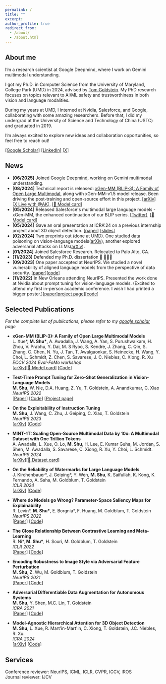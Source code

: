 ```yaml
---
permalink: /
title: ""
excerpt:
author_profile: true
redirect_from: 
  - /about/
  - /about.html
---
```


## About me     
   I’m a research scientist at Google Deepmind, where I work on Gemini multimodal understanding. 
   
   I got my Ph.D. in Computer Science from the University of Maryland, College Park (UMD) in 2024, advised by [Tom Goldstein](https://www.cs.umd.edu/~tomg/). My PhD research focuses on topics relevant to AI/ML safety and trustworthiness in both vision and language modalities. 
   
   During my years at UMD, I interned at Nvidia, Salesforce, and Google, collaborating with some amazing researchers. Before that, I did my undergrad at the University of Science and Technology of China (USTC) and graduated in 2019.

   I’m always excited to explore new ideas and collaboration opportunities, so feel free to reach out!     

   [\[Google Scholar\]](https://scholar.google.com/citations?view_op=list_works&hl=en&hl=en&user=WPYkxjgAAAAJ) [\[LinkedIn\]](https://www.linkedin.com/in/manlishu/) [\[X\]](https://x.com/ManliShu)
  


## News
* **[06/2025]** Joined Google Deepmind, working on Gemini multimodal understanding.
* **[08/2024]** Technical report is released: [xGen-MM (BLIP-3): A Family of Open Large Multimodal](https://arxiv.org/pdf/2408.08872), along with xGen-MM-v1.5 model release. Been driving the post-training and open-source effort in this project. [\[<u>arXiv</u>\]](https://arxiv.org/pdf/2408.08872) [\[<u>X Live with @AK</u>\]](https://x.com/_akhaliq/status/1825738604435419497), [\[<u>🤗 Model card</u>\]](https://huggingface.co/Salesforce/xgen-mm-phi3-mini-instruct-interleave-r-v1.5)
* **[05/2024]** Released Salesforce's multimodal large language models - xGen-MM, the enhanced continuation of our BLIP series. [\[<u>Twitter</u>\]](https://x.com/ManliShu/status/1789151298258108580), [\[<u>🤗 Model card</u>\]](https://huggingface.co/Salesforce/xgen-mm-phi3-mini-instruct-r-v1)
* **[05/2024]** Gave an oral presentation at ICRA'24 on a previous internship project about 3D object detection. [\[<u>paper</u>\]](https://arxiv.org/pdf/2301.02650) [\[<u>slides</u>\]](https://azshue.github.io/files/icra-2024-presentation-pdf.pdf)
* **[02/2024]** Two preprints out (done at UMD). One studied data poisoning on vision-language models([arXiv](https://arxiv.org/pdf/2402.06659)), another explored adversarial attacks on LLMs([arXiv](https://arxiv.org/pdf/2402.14020)).
* **[01/2024]** Joined Salesforce Research. Relocated to Palo Alto, CA. 
* **[11/2023]** Defended my Ph.D. dissertation 💐 👩🏻‍🎓
* **[09/2023]** One paper accepted at NeurIPS. We studied a novel vulnerability of aligned language models from the perspective of data security. [\[<u>paper</u>\]](https://proceedings.neurips.cc/paper_files/paper/2023/file/c2a8060fd22744b38177d9e428a052e0-Paper-Conference.pdf)[\[<u>code</u>\]](https://github.com/azshue/AutoPoison)
* **[11/2022]** In New Orleans attending NeurIPS. Presented the work done at Nvidia about prompt tuning for vision-language models. (Excited to attend my first in-person academic conference. I wish I had printed a bigger poster.)[\[<u>paper</u>\]](https://arxiv.org/pdf/2209.07511)[<u>project page</u>\]](https://azshue.github.io/TPT/)[\[<u>code</u>\]](https://github.com/azshue/TPT)


## Selected Publications

  *For the complete list of publications, please refer to my [google scholar](https://scholar.google.com/citations?user=WPYkxjgAAAAJ&hl=en) page*

  * **xGen-MM (BLIP-3): A Family of Open Large Multimodal Models**    
    L. Xue\*, **M. Shu\***, A. Awadalla, J. Wang, A. Yan, S. Purushwalkam, H. Zhou, V. Prabhu, Y. Dai, M. S Ryoo, S. Kendre, J. Zhang, C. Qin, S. Zhang, C. Chen, N. Yu, J. Tan, T. Awalgaonkar, S. Heinecke, H. Wang, Y. Choi, L. Schmidt, Z. Chen, S. Savarese, J. C. Niebles, C. Xiong, R. Xu    
    *ECCV 2024 Eval-FoMo workshop*  
    [[arXiv](https://arxiv.org/pdf/2408.08872)][[🤗 Model card](https://huggingface.co/Salesforce/xgen-mm-phi3-mini-instruct-interleave-r-v1.5)] [[Code](https://github.com/salesforce/LAVIS/tree/xgen-mm)]
  


  * **Test-Time Prompt Tuning for Zero-Shot Generalization in Vision-Language Models**    
    **M. Shu**, W. Nie, D.A. Huang, Z. Yu, T. Goldstein, A. Anandkumar, C. Xiao    
    *NeurIPS 2022*     
    [[Paper](https://proceedings.neurips.cc/paper_files/paper/2022/file/5bf2b802e24106064dc547ae9283bb0c-Paper-Conference.pdf)] [[Code](https://github.com/azshue/TPT)] [[Project page](https://azshue.github.io/TPT)]

    
  * **On the Exploitability of Instruction Tuning**    
    **M. Shu**, J. Wang, C. Zhu, J. Geiping, C. Xiao, T. Goldstein    
    *NeurIPS 2023*  
    [[arXiv](https://arxiv.org/pdf/2306.17194.pdf)] [[Code](https://github.com/azshue/AutoPoison)]

  * **MINT-1T: Scaling Open-Source Multimodal Data by 10x: A Multimodal Dataset with One Trillion Tokens**    
    A. Awadalla, L. Xue, O. Lo, **M. Shu**, H. Lee, E. Kumar Guha, M. Jordan, S. Shen, M. Awadalla, S. Savarese, C. Xiong, R. Xu, Y. Choi, L. Schmidt.    
    *NeurIPS 2024*  
    [[arXiv](https://arxiv.org/pdf/2406.11271)][[🤗 Dataset card](https://huggingface.co/collections/mlfoundations/mint-1t-6690216ca4d0df7e518dde1c)]

  * **On the Reliability of Watermarks for Large Language Models**    
    J. Kirchenbauer\*, J. Geiping\*, Y. Wen, **M. Shu**, K. Saifullah, K. Kong, K. Fernando, A. Saha, M. Goldblum, T. Goldstein    
    *ICLR 2024*    
    [[arXiv](https://arxiv.org/pdf/2306.04634.pdf)] [[Code](https://github.com/jwkirchenbauer/lm-watermarking)]

  * **Where do Models go Wrong? Parameter-Space Saliency Maps for Explainability**    
    R. Levin\*, **M. Shu\***, E. Borgnia\*, F. Huang, M. Goldblum, T. Goldstein    
    *NeurIPS 2022*     
    [[Paper](https://proceedings.neurips.cc/paper_files/paper/2022/file/6450ea28ebbc8437bc38775157818172-Paper-Conference.pdf)] [[Code](https://github.com/azshue/parameter-space-saliency)]

  * **The Close Relationship Between Contrastive Learning and Meta-Learning**    
    R. Ni\*, **M. Shu\***, H. Souri, M. Goldblum, T. Goldstein    
    *ICLR 2022*    
    [[Paper](https://openreview.net/pdf?id=gICys3ITSmj)] [[Code](https://github.com/RenkunNi/MetaContrastive)]

  
  * **Encoding Robustness to Image Style via Adversarial Feature Perturbation**    
    **M. Shu**, Z. Wu, M. Goldblum, T. Goldstein    
    *NeurIPS 2021*     
    [[Paper](https://proceedings.neurips.cc/paper/2021/file/ec20019911a77ad39d023710be68aaa1-Paper.pdf)] [[Code](https://github.com/azshue/AdvBN)]

  * **Adversarial Differentiable Data Augmentation for Autonomous Systems**    
    **M. Shu**, Y. Shen, M.C. Lin, T. Goldstein    
    *ICRA 2021*     
    [[Paper](https://ieeexplore.ieee.org/stamp/stamp.jsp?arnumber=9561205)] [[Code](https://github.com/azshue/adversarial_data_augmentation)]
  
  * **Model-Agnostic Hierarchical Attention for 3D Object Detection**    
    **M. Shu**, L. Xue, R. Mart\'in-Mart\'in, C. Xiong, T. Goldstein, J.C. Niebles, R. Xu.    
    *ICRA 2024*     
    [[arXiv](https://arxiv.org/pdf/2301.02650.pdf)] [[Code](https://github.com/salesforce/Hierarchical_Point_Attention)]


## Services

Conference reviewer:  NeurIPS, ICML, ICLR, CVPR, ICCV, IROS   
Journal reviewer: IJCV    

<!-- ## More about me (misc)

Things I like: Sun, seaside, going for a walk, yoga, weightlifting, civ 6, the legend of Zelda (BotW)... -->
